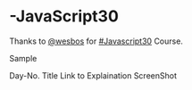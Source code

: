 # -JavaScript30

Thanks to [@wesbos](https://github.com/wesbos) for [#Javascript30](https://javascript30.com) Course.

Sample

Day-No.
Title
Link to Explaination
ScreenShot
